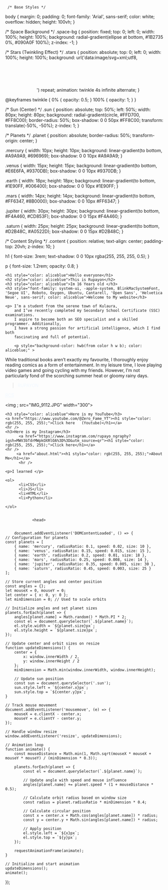 <!DOCTYPE html>

<html>

<head>

 <meta charset="UTF-8">
    <meta name="viewport" content="width=device-width, initial-scale=1.0">

  <link rel="icon" href="IMG_9112.JPG">
    <title>Rupayon Chakrabarty</title>


     /* Base Styles */
body {
    margin: 0;
    padding: 0;
    font-family: 'Arial', sans-serif;
    color: white;
    overflow: hidden;
    height: 100vh;
}

/* Space Background */
.space-bg {
    position: fixed;
    top: 0;
    left: 0;
    width: 100%;
    height: 100%;
    background: radial-gradient(ellipse at bottom, #1B2735 0%, #090A0F 100%);
    z-index: -1;
}

/* Stars (Twinkling Effect) */
.stars {
    position: absolute;
    top: 0;
    left: 0;
    width: 100%;
    height: 100%;
    background: url('data:image/svg+xml;utf8,<svg xmlns="http://www.w3.org/2000/svg" width="100" height="100" viewBox="0 0 100 100"><circle cx="10" cy="10" r="0.5" fill="white"/><circle cx="30" cy="20" r="0.7" fill="white"/><circle cx="70" cy="5" r="0.5" fill="white"/><circle cx="90" cy="30" r="0.8" fill="white"/><circle cx="50" cy="50" r="0.5" fill="white"/><circle cx="20" cy="70" r="0.7" fill="white"/><circle cx="80" cy="80" r="0.5" fill="white"/></svg>') repeat;
    animation: twinkle 4s infinite alternate;
}

@keyframes twinkle {
    0% { opacity: 0.5; }
    100% { opacity: 1; }
}

/* Sun (Center) */
.sun {
    position: absolute;
    top: 50%;
    left: 50%;
    width: 80px;
    height: 80px;
    background: radial-gradient(circle, #FFD700, #FF8C00);
    border-radius: 50%;
    box-shadow: 0 0 50px #FF8C00;
    transform: translate(-50%, -50%);
    z-index: 1;
}

/* Planets */
.planet {
    position: absolute;
    border-radius: 50%;
    transform-origin: center;
}

.mercury {
    width: 10px;
    height: 10px;
    background: linear-gradient(to bottom, #A9A9A9, #696969);
    box-shadow: 0 0 10px #A9A9A9;
}

.venus {
    width: 15px;
    height: 15px;
    background: linear-gradient(to bottom, #E6E6FA, #9370DB);
    box-shadow: 0 0 10px #9370DB;
}

.earth {
    width: 18px;
    height: 18px;
    background: linear-gradient(to bottom, #1E90FF, #006400);
    box-shadow: 0 0 10px #1E90FF;
}

.mars {
    width: 14px;
    height: 14px;
    background: linear-gradient(to bottom, #FF6347, #8B0000);
    box-shadow: 0 0 10px #FF6347;
}

.jupiter {
    width: 30px;
    height: 30px;
    background: linear-gradient(to bottom, #F4A460, #CD853F);
    box-shadow: 0 0 15px #F4A460;
}

.saturn {
    width: 25px;
    height: 25px;
    background: linear-gradient(to bottom, #D2B48C, #A0522D);
    box-shadow: 0 0 15px #D2B48C;
}

/* Content Styling */
.content {
    position: relative;
    text-align: center;
    padding-top: 20vh;
    z-index: 10;
}

h1 {
    font-size: 3rem;
    text-shadow: 0 0 10px rgba(255, 255, 255, 0.5);
}

p {
    font-size: 1.2rem;
    opacity: 0.8;
}
    
</head>
<body>

<div class="space-bg">
        <div class="stars"></div>
        <div class="sun"></div>
        <div class="planet mercury"></div>
        <div class="planet venus"></div>
        <div class="planet earth"></div>
        <div class="planet mars"></div>
        <div class="planet jupiter"></div>
        <div class="planet saturn"></div>
    </div>

    <h1 style="color: aliceblue">Hello everyone</h1>
    <h2 style="color: aliceblue">This is Rupayon</h2>
    <h3 style="color: aliceblue">Im 16 Years old </h3>
    <h3 style="font-family: system-ui, -apple-system, BlinkMacSystemFont, 'Segoe UI', Roboto, Oxygen, Ubuntu, Cantarell, 'Open Sans', 'Helvetica Neue', sans-serif; color: aliceblue">Welcome to My website</h3>

    <p> I’m a student from the serene town of Kulaura, 
        and I’ve recently completed my Secondary School Certificate (SSC) examinations. 
        I aspire to become both an SEO specialist and a skilled programmer. Additionally, 
        I have a strong passion for artificial intelligence, which I find both 
        fascinating and full of potential.
</p>

        <p style="background-color: hwb(from color h w b); color: aliceblue;" >
While traditional books aren’t exactly my favourite, 
I thoroughly enjoy reading comics as a form of entertainment. 
In my leisure time, I love playing video games and going 
cycling with my friends. However, I’m not particularly 
fond of the scorching summer heat or gloomy rainy days.</p>
            <blockquote style="color: aliceblue">RUPAYON</blockquote>
            <p style="color: aliceblue"><abbr title="Rupayon Chakrabarty Sagor">RCS</abbr></p>
    <img ; src="IMG_9112.JPG" width="300">


    <h3 style="color: aliceblue">Here is my YouTube</h3>
    <a href="https://www.youtube.com/@Zero_Fame_YT"><h1 style="color: rgb(255, 255, 255);">Click here   (Youtube)</h1></a>
    <hr />
    <h3>Here is my Instagram</h3>
          <a href="https://www.instagram.com/rupayo_ngraphy?igsh=MWV3bTdrMWpkOXRlOA%3D%3D&utm_source=qr"><h1 style="color: rgb(255, 255, 255);">Click here</h1></a>
    <hr />
         <a href="about.html"><h1 style="color: rgb(255, 255, 255);">About Me</h1></a>
          <hr />

    <p>I learned </p>

    <ol>
          <li>CSS</li>
          <li>JS</li>
          <li>HTML</li>
          <li>Python</li>
      
    </ol>


                <head>
     

        document.addEventListener('DOMContentLoaded', () => {
    // Configuration for planets
    const planets = [
        { name: 'mercury', radiusRatio: 0.1, speed: 0.02, size: 10 },
        { name: 'venus', radiusRatio: 0.15, speed: 0.015, size: 15 },
        { name: 'earth', radiusRatio: 0.2, speed: 0.01, size: 18 },
        { name: 'mars', radiusRatio: 0.25, speed: 0.008, size: 14 },
        { name: 'jupiter', radiusRatio: 0.35, speed: 0.005, size: 30 },
        { name: 'saturn', radiusRatio: 0.45, speed: 0.003, size: 25 }
    ];

    // Store current angles and center position
    const angles = {};
    let mouseX = 0, mouseY = 0;
    let center = { x: 0, y: 0 };
    let minDimension = 0; // Used to scale orbits

    // Initialize angles and set planet sizes
    planets.forEach(planet => {
        angles[planet.name] = Math.random() * Math.PI * 2;
        const el = document.querySelector(`.${planet.name}`);
        el.style.width = `${planet.size}px`;
        el.style.height = `${planet.size}px`;
    });

    // Update center and orbit sizes on resize
    function updateDimensions() {
        center = {
            x: window.innerWidth / 2,
            y: window.innerHeight / 2
        };
        minDimension = Math.min(window.innerWidth, window.innerHeight);
        
        // Update sun position
        const sun = document.querySelector('.sun');
        sun.style.left = `${center.x}px`;
        sun.style.top = `${center.y}px`;
    }

    // Track mouse movement
    document.addEventListener('mousemove', (e) => {
        mouseX = e.clientX - center.x;
        mouseY = e.clientY - center.y;
    });

    // Handle window resize
    window.addEventListener('resize', updateDimensions);

    // Animation loop
    function animate() {
        const mouseDistance = Math.min(1, Math.sqrt(mouseX * mouseX + mouseY * mouseY) / (minDimension * 0.3));
        
        planets.forEach(planet => {
            const el = document.querySelector(`.${planet.name}`);
            
            // Update angle with speed and mouse influence
            angles[planet.name] += planet.speed * (1 + mouseDistance * 0.5);
            
            // Calculate orbit radius based on window size
            const radius = planet.radiusRatio * minDimension * 0.4;
            
            // Calculate circular position
            const x = center.x + Math.cos(angles[planet.name]) * radius;
            const y = center.y + Math.sin(angles[planet.name]) * radius;
            
            // Apply position
            el.style.left = `${x}px`;
            el.style.top = `${y}px`;
        });

        requestAnimationFrame(animate);
    }

    // Initialize and start animation
    updateDimensions();
    animate();
});
</body>


</html>
